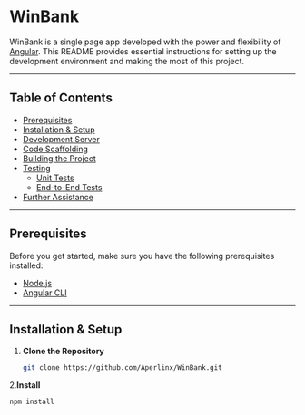 # WinBank

WinBank is a single page app developed with the power and flexibility of [Angular](https://angular.io/). This README provides essential instructions for setting up the development environment and making the most of this project.


---

## Table of Contents

- [Prerequisites](#prerequisites)
- [Installation & Setup](#installation--setup)
- [Development Server](#development-server)
- [Code Scaffolding](#code-scaffolding)
- [Building the Project](#building-the-project)
- [Testing](#testing)
  - [Unit Tests](#unit-tests)
  - [End-to-End Tests](#end-to-end-tests)
- [Further Assistance](#further-assistance)

---

## Prerequisites

Before you get started, make sure you have the following prerequisites installed:

- [Node.js](https://nodejs.org/)
- [Angular CLI](https://cli.angular.io/)

---

## Installation & Setup

1. **Clone the Repository**
   ```bash
   git clone https://github.com/Aperlinx/WinBank.git
2.**Install**
  ```bash
  npm install



